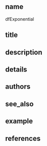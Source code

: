 ## name
dfExponential
## title
## description
## details
## authors
## see_also
## example
## references
